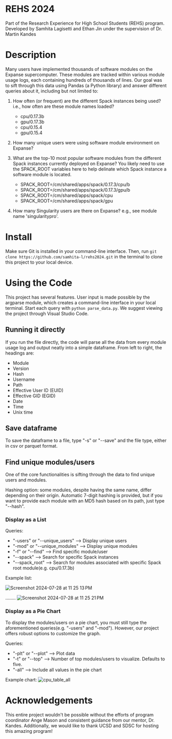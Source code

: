 # REHS 2024
Part of the Research Experience for High School Students (REHS) program. Developed by Samhita Lagisetti and Ethan Jin under the supervision of Dr. Martin Kandes

# Description
Many users have implemented thousands of software modules on the Expanse supercomputer. These modules are tracked within various module usage logs, each containing hundreds of thousands of lines. Our goal was to sift through this data using Pandas (a Python library) and answer different queries about it, including but not limited to:

  1. How often (or frequent) are the different Spack instances being used? i.e., how often are these module names loaded?
     - cpu/0.17.3b
     - gpu/0.17.3b
     - cpu/0.15.4
     - gpu/0.15.4
    
  2. How many unique users were using software module environment on Expanse?
  
  3. What are the top-10 most popular software modules from the different Spack instances currently deployed on Expanse? You likely need to use the SPACK_ROOT variables here to help delinate which Spack instance a software module is located.
     - SPACK_ROOT=/cm/shared/apps/spack/0.17.3/cpu/b
     - SPACK_ROOT=/cm/shared/apps/spack/0.17.3/gpu/b
     - SPACK_ROOT=/cm/shared/apps/spack/cpu
     - SPACK_ROOT=/cm/shared/apps/spack/gpu
    
  4. How many Singularity users are there on Expanse? e.g., see module name 'singularitypro'.


# Install
Make sure Git is installed in your command-line interface. Then, run `git clone https://github.com/samhita-l/rehs2024.git` in the terminal to clone this project to your local device. 

# Using the Code
This project has several features. User input is made possible by the argparse module, which creates a command-line interface in your local terminal. Start each query with `python parse_data.py`. We suggest viewing the project through Visual Studio Code.

## Running it directly
If you run the file directly, the code will parse all the data from every module usage log and output neatly into a simple dataframe. From left to right, the headings are:
  - Module
  - Version
  - Hash
  - Username
  - Path
  - Effective User ID (EUID)
  - Effective GID (EGID)
  - Date
  - Time
  - Unix time
## Save dataframe
To save the dataframe to a file, type "-s" or "--save" and the file type, either in csv or parquet format.
## Find unique modules/users
One of the core functionalities is sifting through the data to find unique users and modules.

Hashing option: some modules, despite having the same name, differ depending on their origin. Automatic 7-digit hashing is provided, but if you want to provide each module with an MD5 hash based on its path, just type "--hash".
### Display as a List
Queries:
  - "-users" or "--unique_users" --> Display unique users
  - "-mod" or "--unique_modules" --> Display unique modules
  - "-f" or "--find" --> Find specific module/user
  - "--spack" --> Search for specific Spack instances
  - "--spack_root" --> Search for modules associated with specific Spack root module(e.g. cpu/0.17.3b)

Example list:

![Screenshot 2024-07-28 at 11 25 13 PM](https://github.com/user-attachments/assets/e02837ea-0f3b-493b-9cea-223228d3cb72)

........
![Screenshot 2024-07-28 at 11 25 21 PM](https://github.com/user-attachments/assets/8532a912-941b-4bcf-b03d-4c5de803555c)
### Display as a Pie Chart
To display the modules/users on a pie chart, you must still type the aforementioned queries(e.g. "-users" and "-mod"). However, our project offers robust options to customize the graph.

Queries: 
  - "-plt" or "--plot" --> Plot data
  - "-t" or "--top" --> Number of top modules/users to visualize. Defaults to five.
  - "-all" --> Include all values in the pie chart

Example chart:
![cpu_table_all](https://github.com/user-attachments/assets/f2cdc65d-4d1f-4e8b-b9b4-a7492bd69be3)
# Acknowledgements
This entire project wouldn't be possible without the efforts of program coordinator Ange Mason and consistent guidance from our mentor, Dr. Kandes. Additionally, we would like to thank UCSD and SDSC for hosting this amazing program!

